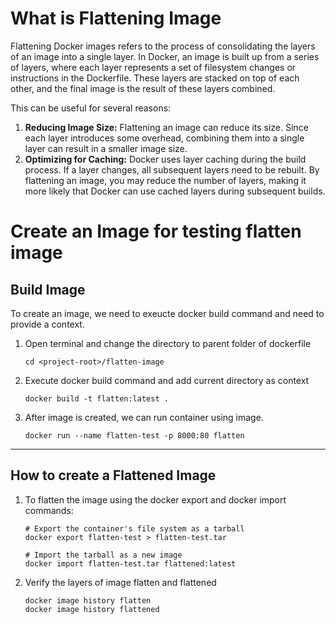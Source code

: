 
# What is Flattening  Image

Flattening Docker images refers to the process of consolidating the layers of an image into a single layer. In Docker, an image is built up from a series of layers, where each layer represents a set of filesystem changes or instructions in the Dockerfile. These layers are stacked on top of each other, and the final image is the result of these layers combined.

This can be useful for several reasons:
1. <B>Reducing Image Size:</B> Flattening an image can reduce its size. Since each layer introduces some overhead, combining them into a single layer can result in a smaller image size.
2. <B>Optimizing for Caching:</B> Docker uses layer caching during the build process. If a layer changes, all subsequent layers need to be rebuilt. By flattening an image, you may reduce the number of layers, making it more likely that Docker can use cached layers during subsequent builds.


# Create an Image for testing flatten image



## Build Image

To create an image, we need to exeucte docker build command and need to provide a context.

1. Open terminal and change the directory to parent folder of dockerfile

    ```
    cd <project-root>/flatten-image
    ```
2. Execute docker build command and add current directory as context

    ```
    docker build -t flatten:latest .
    ```

3.  After image is created, we can run container using image.

    ```
    docker run --name flatten-test -p 8000:80 flatten
    ```


---

## How to create a Flattened Image

1. To flatten the image using the docker export and docker import commands:

    ```
    # Export the container's file system as a tarball
    docker export flatten-test > flatten-test.tar

    # Import the tarball as a new image
    docker import flatten-test.tar flattened:latest
    ```

2. Verify the layers of image flatten and flattened
    ```
    docker image history flatten
    docker image history flattened
    ```